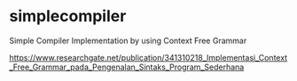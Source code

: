 # simplecompiler
Simple Compiler Implementation by using Context Free Grammar

https://www.researchgate.net/publication/341310218_Implementasi_Context_Free_Grammar_pada_Pengenalan_Sintaks_Program_Sederhana
